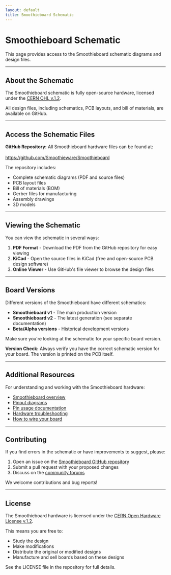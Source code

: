 ```yaml
---
layout: default
title: Smoothieboard Schematic
---
```


# Smoothieboard Schematic

<sl-alert variant="neutral" open>
  <sl-icon slot="icon" name="info-circle"></sl-icon>
  This page provides access to the Smoothieboard schematic diagrams and design files.
</sl-alert>

---

## About the Schematic

The Smoothieboard schematic is fully open-source hardware, licensed under the [CERN OHL v.1.2](http://www.ohwr.org/projects/cernohl/wiki).

All design files, including schematics, PCB layouts, and bill of materials, are available on GitHub.

---

## Access the Schematic Files

<sl-alert variant="primary" open>
  <sl-icon slot="icon" name="github"></sl-icon>
  <strong>GitHub Repository:</strong> All Smoothieboard hardware files can be found at:
  <br/><br/>
  <a href="https://github.com/Smoothieware/Smoothieboard" target="_blank" rel="noopener noreferrer">https://github.com/Smoothieware/Smoothieboard</a>
</sl-alert>

The repository includes:

- Complete schematic diagrams (PDF and source files)
- PCB layout files
- Bill of materials (BOM)
- Gerber files for manufacturing
- Assembly drawings
- 3D models

---

## Viewing the Schematic

You can view the schematic in several ways:

1. **PDF Format** - Download the PDF from the GitHub repository for easy viewing
2. **KiCad** - Open the source files in KiCad (free and open-source PCB design software)
3. **Online Viewer** - Use GitHub's file viewer to browse the design files

---

## Board Versions

Different versions of the Smoothieboard have different schematics:

- **Smoothieboard v1** - The main production version
- **Smoothieboard v2** - The latest generation (see separate documentation)
- **Beta/Alpha versions** - Historical development versions

Make sure you're looking at the schematic for your specific board version.

<sl-alert variant="warning" open>
  <sl-icon slot="icon" name="exclamation-triangle"></sl-icon>
  <strong>Version Check:</strong> Always verify you have the correct schematic version for your board. The version is printed on the PCB itself.
</sl-alert>

---

## Additional Resources

For understanding and working with the Smoothieboard hardware:

- [Smoothieboard overview](smoothieboard)
- [Pinout diagrams](pinout)
- [Pin usage documentation](lpc1769-pin-usage)
- [Hardware troubleshooting](troubleshooting)
- [How to wire your board](how-to-wire)

---

## Contributing

If you find errors in the schematic or have improvements to suggest, please:

1. Open an issue on the [Smoothieboard GitHub repository](https://github.com/Smoothieware/Smoothieboard/issues)
2. Submit a pull request with your proposed changes
3. Discuss on the [community forums](http://forum.smoothieware.org/)

We welcome contributions and bug reports!

---

## License

The Smoothieboard hardware is licensed under the [CERN Open Hardware License v.1.2](http://www.ohwr.org/projects/cernohl/wiki).

This means you are free to:

- Study the design
- Make modifications
- Distribute the original or modified designs
- Manufacture and sell boards based on these designs

See the LICENSE file in the repository for full details.
